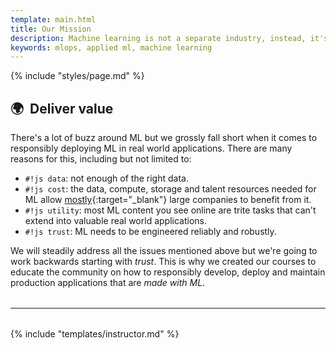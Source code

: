 ```yaml
---
template: main.html
title: Our Mission
description: Machine learning is not a separate industry, instead, it's a powerful way of thinking about data. We aim to educate and enable the community to responsibly develop, deploy & maintain ML.
keywords: mlops, applied ml, machine learning
---
```


{% include "styles/page.md" %}

## 🌍 &nbsp;Deliver value

There's a lot of buzz around ML but we grossly fall short when it comes to responsibly deploying ML in real world applications. There are many reasons for this, including but not limited to:

- `#!js data`: not enough of the right data.
- `#!js cost`: the data, compute, storage and talent resources needed for ML allow [mostly](https://www.wired.com/story/companies-rushing-use-ai-few-see-payoff/){:target="_blank"} large companies to benefit from it.
- `#!js utility`: most ML content you see online are trite tasks that can't extend into valuable real world applications.
- `#!js trust`: ML needs to be engineered reliably and robustly.

We will steadily address all the issues mentioned above but we're going to work backwards starting with *trust*.
This is why we created our courses to educate the community on how to responsibly develop, deploy and maintain production applications that are *made with ML*.

<hr style="margin-top: 2rem; margin-bottom: 2rem;">

{% include "templates/instructor.md" %}